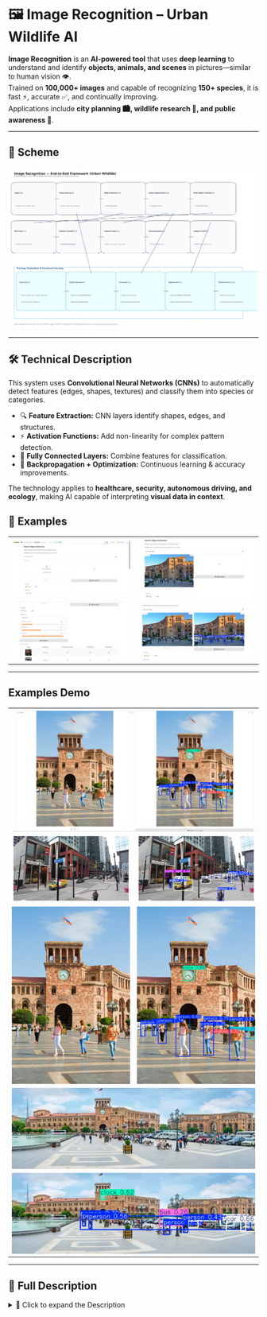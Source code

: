 # 🖼️ Image Recognition – Urban Wildlife AI

**Image Recognition** is an **AI-powered tool** that uses **deep learning** to understand and identify **objects, animals, and scenes** in pictures—similar to human vision 👁️.  
Trained on **100,000+ images** and capable of recognizing **150+ species**, it is fast ⚡, accurate ✅, and continually improving.  
Applications include **city planning 🏙️, wildlife research 🦊, and public awareness 📢**.

---

## 📌 Scheme

<img src="./img/img-1.png" alt="Scheme" />

---

## 🛠️ Technical Description
This system uses **Convolutional Neural Networks (CNNs)** to automatically detect features (edges, shapes, textures) and classify them into species or categories.

- 🔍 **Feature Extraction:** CNN layers identify shapes, edges, and structures.
- ⚡ **Activation Functions:** Add non-linearity for complex pattern detection.
- 🧩 **Fully Connected Layers:** Combine features for classification.
- 🔄 **Backpropagation + Optimization:** Continuous learning & accuracy improvements.

The technology applies to **healthcare, security, autonomous driving, and ecology**, making AI capable of interpreting **visual data in context**.

## 🧩 Examples

<table>
    <tbody>
        <tr>
            <td>
                <img src="./img/img-2.png" alt="img" />
            </td>
            <td>
                <img src="./img/img-3.png" alt="img" />
            </td>
        </tr>
        <tr>
            <td>
                <img src="./img/img-4.png" alt="img" />
            </td>
            <td>
                <img src="./img/img-5.png" alt="img" />
            </td>
        </tr>
    </tbody>
</table>

---

## Examples Demo

<table>
    <tbody>
        <tr>
            <td colspan="2">
                <img src="./img/Github_recognition.png" alt="img" />
            </td>
        </tr>
        <tr>
            <td>
                <img src="./img/Image_original.png" alt="img" />
            </td>
            <td>
                <img src="./img/Image_object_detected.webp" alt="img" />
            </td>
        </tr>
        <tr>
            <td>
                <img src="./img/people.webp" alt="img" />
            </td>
            <td>
                <img src="./img/people_recognition.webp" alt="img" />
            </td>
        </tr>
        <tr>
            <td colspan="2">
                <img src="./img/YVN_original.webp" alt="img" />
            </td>
        </tr>
        <tr>
            <td colspan="2">
                <img src="./img/YVN_recognition.webp" alt="img" />
            </td>
        </tr>
    </tbody>
</table>

---

## 📖 Full Description

<details>
  <summary>📖 Click to expand the Description</summary>

### ⚡ Problem
Urban environments are home to diverse wildlife 🐿️🦉🦝.  
Yet, **conventional recognition systems** struggle to identify species in **chaotic cityscapes**, causing:
- ❌ Overlooked species in city planning
- ❌ Weak urban–wildlife preservation
- ❌ Misunderstanding of animal behavior in cities

### 💡 Solution
We built an **AI-driven image recognition system** trained on **urban wildlife datasets** (annotated by specialists).  
It leverages **CNNs (ResNet-50)** to classify species with **high accuracy**, even in **complex urban environments**.

✅ Recognizes 150+ species  
✅ Continuously adapts with new data  
✅ Supports urban planning, research, and public awareness

---

## 🔄 Process

### 1️⃣ Data Collection & Preprocessing
- Sources: Wildlife orgs, urban cameras, open datasets
- Preprocessing: **Resizing, augmentation (rotation, flips, brightness)**
- Goal: Improve **robustness to real-world conditions**

### 2️⃣ Model Selection
- **ResNet-50 CNN** chosen for deep residual learning
- Avoids vanishing gradients & captures complex features

### 3️⃣ Model Training
- Loss: **Cross-entropy**
- Optimizer: **Adam**
- ⚡ **High-performance cluster training**
- Anti-overfitting: Dropout, Weight regularization, Batch normalization

### 4️⃣ Validation & Testing
- Metrics: **Precision, Recall, F1-score**
- Confusion matrices to spot weaknesses
- Validated on unseen datasets

### 5️⃣ Continuous Learning
- Feedback loop from experts & users
- Supports **incremental updates**
- Adapts to **new urban wildlife patterns**

---

## 🏆 Achievements

- 🎯 **94% Accuracy** on validation set
- 🦉 **150+ species recognized** in urban settings
- ⚡ **60 FPS processing speed** for real-time use
- 📸 **100,000+ annotated images** in dataset
- 🔽 **40% reduction in false positives** within 6 months

---

## 🔮 Future Scope

- 🧠 **Advanced Architectures**: EfficientNet, Vision Transformers (ViT)
- 🌦️ **Dataset Diversity**: More weather, time, and environment variations
- 📡 **Edge Computing**: Real-time processing on IoT devices
- 🤖 **Automated Annotation**: Semi-supervised tools with GANs
- 🔄 **Reinforcement Learning**: Smarter continuous updates

---

## 📚 References

1. [Deep Residual Learning for Image Recognition – He et al.](https://example.com/deep-residual-learning)
2. [EfficientNet: Rethinking Model Scaling – Tan & Le](https://example.com/efficientnet)
3. [Vision Transformers for Dense Prediction – Ranftl et al.](https://example.com/vision-transformers)
4. [Generative Adversarial Nets – Goodfellow et al.](https://example.com/generative-adversarial-nets)
5. [Urban Wildlife Conservation: Theory and Practice – McCleery et al.](https://example.com/urban-wildlife-conservation)
6. [CNNs at Constrained Time Cost – He & Sun](https://example.com/cnn-time-cost)
7. [Challenges & Opportunities for AI in Urban Ecology – Johnson & Williams](https://example.com/ai-urban-ecology-review)

---

✨ **This project demonstrates how AI can help humans coexist with urban wildlife, bringing cutting-edge machine learning into city life.** 🚀

</details>